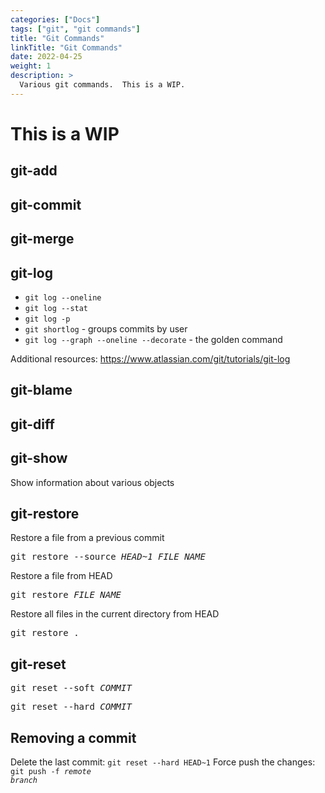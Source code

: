 ```yaml
---
categories: ["Docs"]
tags: ["git", "git commands"]
title: "Git Commands"
linkTitle: "Git Commands"
date: 2022-04-25
weight: 1
description: >
  Various git commands.  This is a WIP.
---
```


# This is a WIP

## git-add
## git-commit
## git-merge

## git-log
- `git log --oneline`
- `git log --stat`
- `git log -p`
- `git shortlog` - groups commits by user
- `git log --graph --oneline --decorate` - the golden command

Additional resources:
https://www.atlassian.com/git/tutorials/git-log

## git-blame

## git-diff

## git-show
Show information about various objects

## git-restore
Restore a file from a previous commit
<pre>git restore --source <var>HEAD~1</var> <var>FILE_NAME<var></pre>

Restore a file from HEAD
<pre>git restore <var>FILE_NAME</var></pre>

Restore all files in the current directory from HEAD
<pre>git restore .</pre>

## git-reset
<pre>git reset --soft <var>COMMIT</var></pre>

<pre>git reset --hard <var>COMMIT</var></pre>
## Removing a commit

Delete the last commit: `git reset --hard HEAD~1`
Force push the changes: <code>git push -f <var>remote</var> <var>branch</var></code>

